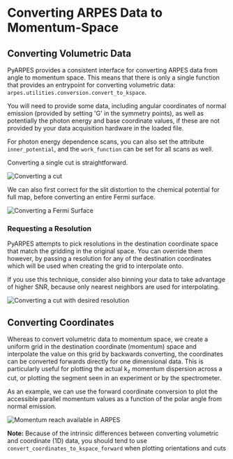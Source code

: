 # Converting ARPES Data to Momentum-Space

## Converting Volumetric Data

PyARPES provides a consistent interface for converting ARPES data from angle to momentum space.
This means that there is only a single function that provides an entrypoint for converting 
volumetric data: `arpes.utilities.conversion.convert_to_kspace`.

You will need to provide some data, including angular coordinates of normal emission (provided by 
setting 'G' in the symmetry points), as well as potentially the photon energy and base coordinate 
values, if these are not provided by your data acquisition hardware in the loaded file.

For photon energy dependence scans, you can also set the attribute `inner_potential`, and the 
`work_function` can be set for all scans as well.

Converting a single cut is straightforward.

![Converting a cut](static/kp-conversion.png)

We can also first correct for the slit distortion to the chemical potential for full map, 
before converting an entire Fermi surface.  

![Converting a Fermi Surface](static/kxky-conversion.png)

### Requesting a Resolution

PyARPES attempts to pick resolutions in the destination coordinate space that match the gridding
in the original space. You can override them however, by passing a resolution for any of the 
destination coordinates which will be used when creating the grid to interpolate onto. 

If you use this technique, consider also binning your data to take advantage of higher SNR, because 
only nearest neighbors are used for interpolating.

![Converting a cut with desired resolution](static/conversion-resolution.png)

## Converting Coordinates

Whereas to convert volumetric data to momentum space, we create a uniform grid in the destination
coordinate (momentum) space and interpolate the value on this grid by backwards converting, 
the coordinates can be converted forwards directly for one dimensional data. This is particularly 
useful for plotting the actual k<sub>z</sub> momentum dispersion across a cut, or plotting the segment
seen in an experiment or by the spectrometer.

As an example, we can use the forward coordinate conversion to plot the accessible parallel momentum 
values as a function of the polar angle from normal emission.

![Momentum reach available in ARPES](static/momentum-reach.png)

**Note:** Because of the intrinsic differences between converting volumetric and coordinate (1D) data,
you should tend to use `convert_coordinates_to_kspace_forward` when plotting orientations and cuts
